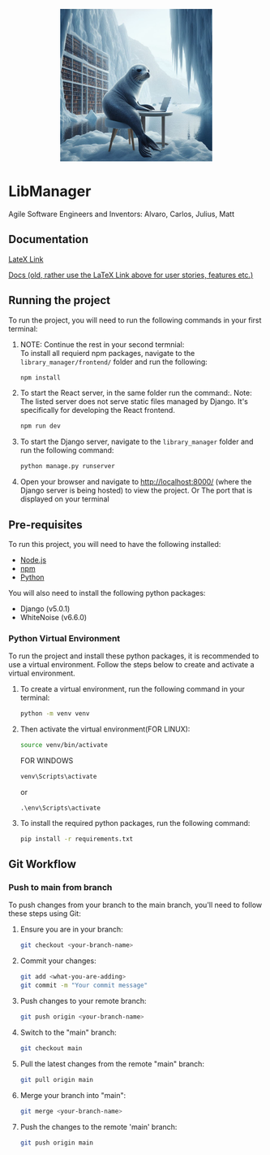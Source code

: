 <p align="center">
  <img src="library_manager\frontend\public\images\library_seal.jpg" alt="docu_llama" width="300"/>
  <br>
</p>

# LibManager
Agile Software Engineers and Inventors: Alvaro, Carlos, Julius, Matt

## Documentation
[LateX Link](https://sharelatex.tum.de/1436619729gkstxqtxbvgv)

[Docs (old, rather use the LaTeX Link above for user stories, features etc.)](docs/README.md)

## Running the project

To run the project, you will need to run the following commands in your first terminal:

1. NOTE: Continue the rest in your second termnial:  
    To install all requierd npm packages, navigate to the `library_manager/frontend/` folder and run the following:
   ```bash
   npm install
   ```
2. To start the React server, in the same folder run the command:. Note: The listed server does not serve static files managed by Django. It's specifically for developing the React frontend.
   ```bash
   npm run dev
   ```
3. To start the Django server, navigate to the `library_manager` folder and run the following command:
   ```bash
   python manage.py runserver
   ```
4. Open your browser and navigate to [http://localhost:8000/](http://localhost:8000/) (where the Django server is being hosted) to view the project. Or The port that is displayed on your terminal

## Pre-requisites

To run this project, you will need to have the following installed:

- [Node.js](https://nodejs.org/en/)
- [npm](https://www.npmjs.com/)
- [Python](https://www.python.org/)

You will also need to install the following python packages:

- Django (v5.0.1)
- WhiteNoise (v6.6.0)

### Python Virtual Environment

To run the project and install these python packages, it is recommended to use a virtual environment. Follow the steps below to create and activate a virtual environment.

1. To create a virtual environment, run the following command in your terminal:
   ```bash
   python -m venv venv
   ```
2. Then activate the virtual environment(FOR LINUX):

   ```bash
   source venv/bin/activate
   ```

   FOR WINDOWS

   ```bash
   venv\Scripts\activate
   ```

   or

   ```
   .\env\Scripts\activate
   ```

3. To install the required python packages, run the following command:
   ```bash
   pip install -r requirements.txt
   ```


## Git Workflow

### Push to main from branch

To push changes from your branch to the main branch, you'll need to follow these steps using Git:

1. Ensure you are in your branch:

   ```bash
   git checkout <your-branch-name>
   ```

2. Commit your changes:

   ```bash
   git add <what-you-are-adding>
   git commit -m "Your commit message"
   ```

3. Push changes to your remote branch:

   ```bash
   git push origin <your-branch-name>
   ```

4. Switch to the "main" branch:

   ```bash
   git checkout main
   ```

5. Pull the latest changes from the remote "main" branch:

   ```bash
   git pull origin main
   ```

6. Merge your branch into "main":

   ```bash
   git merge <your-branch-name>
   ```

7. Push the changes to the remote 'main' branch:
   ```bash
   git push origin main
   ```
